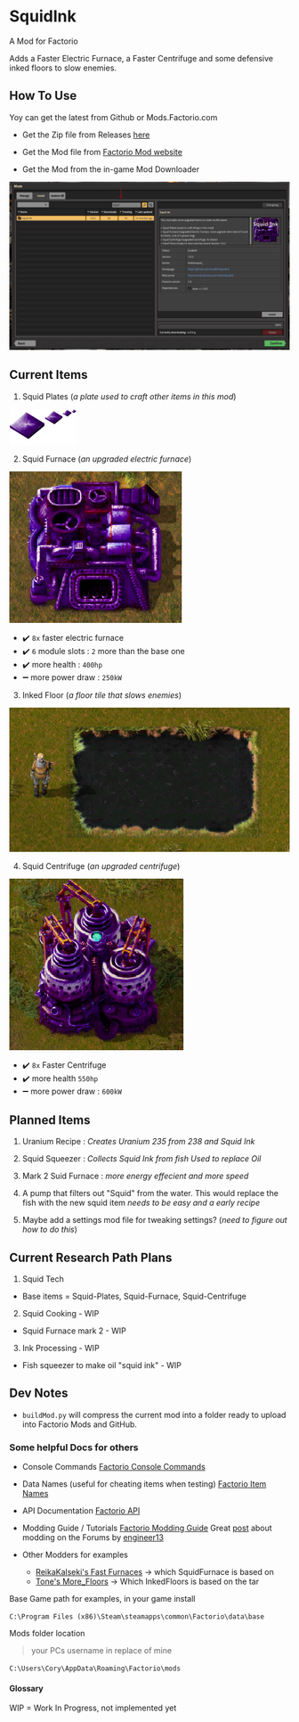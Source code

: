 # SquidInk

A Mod for Factorio

Adds a Faster Electric Furnace, a Faster Centrifuge and some defensive inked floors to slow enemies.

## How To Use

Yoy can get the latest from Github or Mods.Factorio.com

- Get the Zip file from Releases [here](https://github.com/Coryf65/SquidInk/releases)

- Get the Mod file from [Factorio Mod website](https://mods.factorio.com/mod/SquidInk)

- Get the Mod from the in-game Mod Downloader 

![in game mod launcher](/imagesForReadme/in_game_launcher.PNG)


## Current Items

1. Squid Plates (*a plate used to craft other items in this mod*)

  ![Purple Squid Plates, an upgraded iron plate](SquidInk_/graphics/icons/squid-plate.png)

2. Squid Furnace (*an upgraded electric furnace*)

  ![A Purple Squid Furnace](imagesForReadme/squid-furnace.png)

  - :heavy_check_mark: `8x` faster electric furnace 
  - :heavy_check_mark: `6` module slots : `2` more than the base one
  - :heavy_check_mark: more health : `400hp`
  - :heavy_minus_sign: more power draw : `250kW`

3. Inked Floor (*a floor tile that slows enemies*)

  ![A inked floor that slows enemies](imagesForReadme/inked-floors.png)

4. Squid Centrifuge (*an upgraded centrifuge*)

  ![Alt text](imagesForReadme/squid-centrifuge.png)
  
  - :heavy_check_mark: `8x` Faster Centrifuge
  - :heavy_check_mark: more health `550hp`
  - :heavy_minus_sign: more power draw : `600kW`

## Planned Items

1. Uranium Recipe : *Creates Uranium 235 from 238 and Squid Ink*

2. Squid Squeezer : *Collects Squid Ink from fish Used to replace Oil*

3. Mark 2 Suid Furnace : *more energy effecient and more speed*

4. A pump that filters out "Squid" from the water. This would replace the fish with the new squid item *needs to be easy and a early recipe*

5. Maybe add a settings mod file for tweaking settings? (*need to figure out how to do this*)

## Current Research Path Plans

1. Squid Tech
  - Base items = Squid-Plates, Squid-Furnace, Squid-Centrifuge

2. Squid Cooking - WIP

  - Squid Furnace mark 2 - WIP
  
3. Ink Processing - WIP

  - Fish squeezer to make oil "squid ink" - WIP

## Dev Notes

- `buildMod.py` will compress the current mod into a folder ready to upload into Factorio Mods and GitHub.

### Some helpful Docs for others

- Console Commands
[Factorio Console Commands](https://wiki.factorio.com/Console)

- Data Names (useful for cheating items when testing)
[Factorio Item Names](https://wiki.factorio.com/Data.raw)

- API Documentation
[Factorio API](https://lua-api.factorio.com/latest/)

- Modding Guide / Tutorials
[Factorio Modding Guide](https://wiki.factorio.com/Modding)
Great [post](https://forums.factorio.com/viewtopic.php?t=12564) about modding on the Forums by [engineer13](https://forums.factorio.com/memberlist.php?mode=viewprofile&u=7441)

- Other Modders for examples
  - [ReikaKalseki's Fast Furnaces](https://github.com/ReikaKalseki/FastFurnaces) -> which SquidFurnace is based on
  - [Tone's More_Floors](https://mods.factorio.com/mod/More_Floors) -> Which InkedFloors is based on the tar

Base Game path for examples, in your game install

  `C:\Program Files (x86)\Steam\steamapps\common\Factorio\data\base`

Mods folder location 
  > your PCs username in replace of mine

`C:\Users\Cory\AppData\Roaming\Factorio\mods`

#### Glossary

WIP = Work In Progress, not implemented yet
